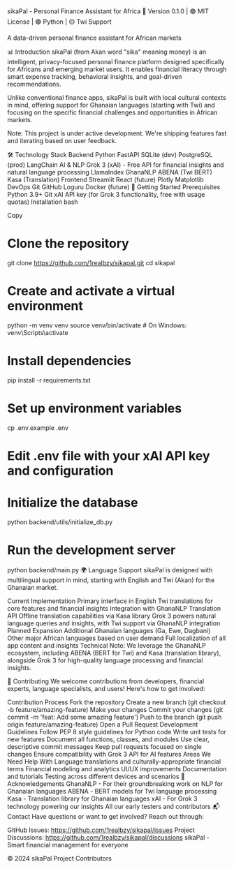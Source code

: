 sikaPal - Personal Finance Assistant for Africa
🔵 Version 0.1.0 | 🟢 MIT License | 🟣 Python | 🟡 Twi Support

A data-driven personal finance assistant for African markets

📊 Introduction
sikaPal (from Akan word "sika" meaning money) is an intelligent, privacy-focused personal finance platform designed specifically for Africans and emerging market users. It enables financial literacy through smart expense tracking, behavioral insights, and goal-driven recommendations.

Unlike conventional finance apps, sikaPal is built with local cultural contexts in mind, offering support for Ghanaian languages (starting with Twi) and focusing on the specific financial challenges and opportunities in African markets.

Note: This project is under active development. We're shipping features fast and iterating based on user feedback.

🛠️ Technology Stack
Backend
Python
FastAPI
SQLite (dev)
PostgreSQL (prod)
LangChain
AI & NLP
Grok 3 (xAI) - Free API for financial insights and natural language processing
LlamaIndex
GhanaNLP
ABENA (Twi BERT)
Kasa (Translation)
Frontend
Streamlit
React (future)
Plotly
Matplotlib
DevOps
Git
GitHub
Loguru
Docker (future)
🚀 Getting Started
Prerequisites
Python 3.9+
Git
xAI API key (for Grok 3 functionality, free with usage quotas)
Installation
bash

Copy
# Clone the repository
git clone https://github.com/1realbzy/sikapal.git
cd sikapal

# Create and activate a virtual environment
python -m venv venv
source venv/bin/activate  # On Windows: venv\Scripts\activate

# Install dependencies
pip install -r requirements.txt

# Set up environment variables
cp .env.example .env
# Edit .env file with your xAI API key and configuration

# Initialize the database
python backend/utils/initialize_db.py

# Run the development server
python backend/main.py
🌍 Language Support
sikaPal is designed with multilingual support in mind, starting with English and Twi (Akan) for the Ghanaian market.

Current Implementation
Primary interface in English
Twi translations for core features and financial insights
Integration with GhanaNLP Translation API
Offline translation capabilities via Kasa library
Grok 3 powers natural language queries and insights, with Twi support via GhanaNLP integration
Planned Expansion
Additional Ghanaian languages (Ga, Ewe, Dagbani)
Other major African languages based on user demand
Full localization of all app content and insights
Technical Note: We leverage the GhanaNLP ecosystem, including ABENA (BERT for Twi) and Kasa (translation library), alongside Grok 3 for high-quality language processing and financial insights.

🤝 Contributing
We welcome contributions from developers, financial experts, language specialists, and users! Here's how to get involved:

Contribution Process
Fork the repository
Create a new branch (git checkout -b feature/amazing-feature)
Make your changes
Commit your changes (git commit -m 'feat: Add some amazing feature')
Push to the branch (git push origin feature/amazing-feature)
Open a Pull Request
Development Guidelines
Follow PEP 8 style guidelines for Python code
Write unit tests for new features
Document all functions, classes, and modules
Use clear, descriptive commit messages
Keep pull requests focused on single changes
Ensure compatibility with Grok 3 API for AI features
Areas We Need Help With
Language translations and culturally-appropriate financial terms
Financial modeling and analytics
UI/UX improvements
Documentation and tutorials
Testing across different devices and scenarios
🙏 Acknowledgements
GhanaNLP - For their groundbreaking work on NLP for Ghanaian languages
ABENA - BERT models for Twi language processing
Kasa - Translation library for Ghanaian languages
xAI - For Grok 3 technology powering our insights
All our early testers and contributors
📬 Contact
Have questions or want to get involved? Reach out through:

GitHub Issues: https://github.com/1realbzy/sikapal/issues
Project Discussions: https://github.com/1realbzy/sikapal/discussions
sikaPal - Smart financial management for everyone

© 2024 sikaPal Project Contributors
